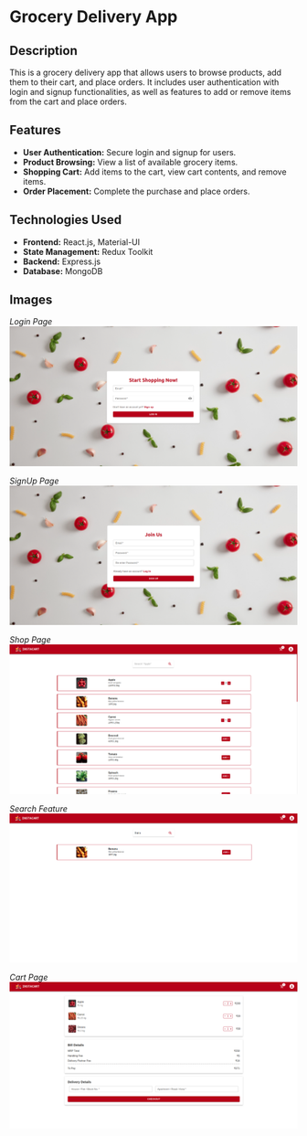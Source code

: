# Grocery Delivery App

## Description

This is a grocery delivery app that allows users to browse products, add them to their cart, and place orders. It includes user authentication with login and signup functionalities, as well as features to add or remove items from the cart and place orders.

## Features

- **User Authentication:** Secure login and signup for users.
- **Product Browsing:** View a list of available grocery items.
- **Shopping Cart:** Add items to the cart, view cart contents, and remove items.
- **Order Placement:** Complete the purchase and place orders.

## Technologies Used

- **Frontend:** React.js, Material-UI
- **State Management:** Redux Toolkit
- **Backend:** Express.js
- **Database:** MongoDB

## Images

*Login Page*
![Login Page](./img1.png)

*SignUp Page*
![SignUp Page](./img2.png)

*Shop Page*
![Shop Page](./img3.png)

*Search Feature*
![Search](./img4.png)

*Cart Page*
![Cart Page](./img5.png)